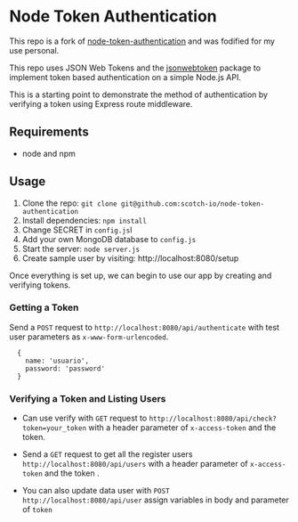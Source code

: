 # Node Token Authentication
This repo is a fork of [node-token-authentication](https://github.com/scotch-io/node-token-authentication) and was fodified for my use personal.


This repo uses JSON Web Tokens and the [jsonwebtoken](https://github.com/auth0/node-jsonwebtoken) package to implement token based authentication on a simple Node.js API.

This is a starting point to demonstrate the method of authentication by verifying a token using Express route middleware.

## Requirements

- node and npm

## Usage

1. Clone the repo: `git clone git@github.com:scotch-io/node-token-authentication`
2. Install dependencies: `npm install`
3. Change SECRET in `config.js`l
4. Add your own MongoDB database to `config.js`
5. Start the server: `node server.js`
6. Create sample user by visiting: http://localhost:8080/setup


Once everything is set up, we can begin to use our app by creating and verifying tokens.

### Getting a Token



Send a `POST` request to `http://localhost:8080/api/authenticate` with test user parameters as `x-www-form-urlencoded`. 

```
  {
    name: 'usuario',
    password: 'password'
  }
```

### Verifying a Token and Listing Users

- Can use verify with `GET` request to `http://localhost:8080/api/check?token=your_token` with a header parameter of `x-access-token` and the token.

- Send a  `GET` request to get all the register users `http://localhost:8080/api/users` with a header parameter of `x-access-token` and the token .

- You can also update data user with `POST`  `http://localhost:8080/api/user` assign variables in body and parameter of `token`


